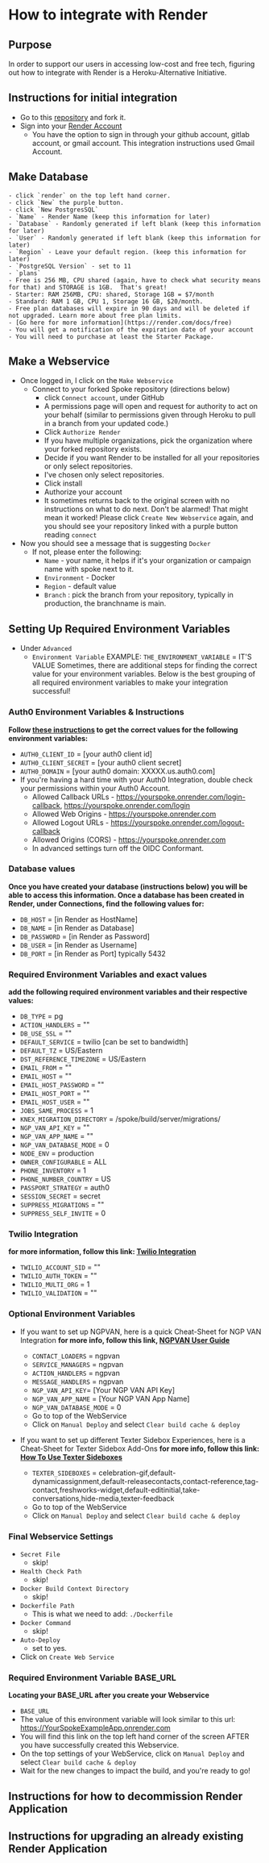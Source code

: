 # How to integrate with Render

## Purpose
In order to support our users in accessing low-cost and free tech, figuring out how to integrate with Render is a Heroku-Alternative Initiative.

## Instructions for initial integration
- Go to this [repository](https://github.com/MoveOnOrg/Spoke) and fork it.
- Sign into your [Render Account](https://render.com/)
    - You have the option to sign in through your github account, gitlab account, or gmail account.  This integration instructions used Gmail Account.

## Make Database
    - click `render` on the top left hand corner.
    - click `New` the purple button.
    - click `New PostgresSQL`
    - `Name` - Render Name (keep this information for later)
    - `Database` - Randomly generated if left blank (keep this information for later)
    - `User` - Randomly generated if left blank (keep this information for later)
    - `Region` - Leave your default region. (keep this information for later)
    - `PostgreSQL Version` - set to 11
    - `plans`
    - Free is 256 MB, CPU shared (again, have to check what security means for that) and STORAGE is 1GB.  That's great!
    - Starter: RAM 256MB, CPU: shared, Storage 1GB = $7/month
    - Standard: RAM 1 GB, CPU 1, Storage 16 GB, $20/month.
    - Free plan databases will expire in 90 days and will be deleted if not upgraded. Learn more about free plan limits.
    - [Go here for more information](https://render.com/docs/free)
    - You will get a notification of the expiration date of your account
    - You will need to purchase at least the Starter Package.

## Make a Webservice
- Once logged in, I click on the `Make Webservice`
  - Connect to your forked Spoke repository (directions below)
    - click `Connect account`, under GitHub
    - A permissions page will open and request for authority to act on your behalf (similar to permissions given through Heroku to pull in a branch from your updated code.)
    - Click `Authorize Render`
    - If you have multiple organizations, pick the organization where your forked repository exists.
    - Decide if you want Render to be installed for all your repositories or only select repositories.
    - I've chosen only select repositories.
    - Click install
    - Authorize your account
    - It sometimes returns back to the original screen with no instructions on what to do next.  Don't be alarmed! That might mean it worked! Please click `Create New Webservice` again, and you should see your repository linked with a purple button reading `connect`
- Now you should see a message that is suggesting `Docker`
  - If not, please enter the following:
    - `Name` - your name, it helps if it's your organization or campaign name with spoke next to it.
    - `Environment` - Docker
    - `Region` - default value
    - `Branch` : pick the branch from your repository, typically in production, the branchname is main.

## Setting Up Required Environment Variables
- Under `Advanced`
  - `Environment Variable`
    EXAMPLE:  `THE_ENVIRONMENT_VARIABLE` = IT'S VALUE
    Sometimes, there are additional steps for finding the correct value for your environment variables.  Below is the best grouping of all required environment variables to make your integration successful!

### Auth0 Environment Variables & Instructions
**Follow [these instructions](https://moveonorg.github.io/Spoke/#/HOWTO_HEROKU_DEPLOY?id=instructions-for-auth0-configuration-variable-setup) to get the correct values for the following environment variables:**
  - `AUTH0_CLIENT_ID` = [your auth0 client id]
  - `AUTH0_CLIENT_SECRET` = [your auth0 client secret]
  - `AUTH0_DOMAIN` = [your auth0 domain: XXXXX.us.auth0.com]
  - If you're having a hard time with your Auth0 Integration, double check your permissions within your Auth0 Account.
    - Allowed Callback URLs - https://yourspoke.onrender.com/login-callback, https://yourspoke.onrender.com/login
    - Allowed Web Origins - https://yourspoke.onrender.com
    - Allowed Logout URLs - https://yourspoke.onrender.com/logout-callback
    - Allowed Origins (CORS) - https://yourspoke.onrender.com
    - In advanced settings turn off the OIDC Conformant.
### Database values
**Once you have created your database (instructions below) you will be able to access this information.  Once a database has been created in Render, under Connections, find the following values for:**
  - `DB_HOST` = [in Render as HostName]
  - `DB_NAME` = [in Render as Database]
  - `DB_PASSWORD` = [in Render as Password]
  - `DB_USER` = [in Render as Username]
  - `DB_PORT` = [in Render as Port] typically 5432

### Required Environment Variables and exact values  
**add the following required environment variables and their respective values:**
  - `DB_TYPE` = pg
  - `ACTION_HANDLERS` = ""
  - `DB_USE_SSL` = ""
  - `DEFAULT_SERVICE` = twilio [can be set to bandwidth]
  - `DEFAULT_TZ` = US/Eastern
  - `DST_REFERENCE_TIMEZONE` = US/Eastern
  - `EMAIL_FROM` = ""
  - `EMAIL_HOST` = ""
  - `EMAIL_HOST_PASSWORD` = ""
  - `EMAIL_HOST_PORT` = ""
  - `EMAIL_HOST_USER` = ""
  - `JOBS_SAME_PROCESS` = 1
  - `KNEX_MIGRATION_DIRECTORY` = /spoke/build/server/migrations/
  - `NGP_VAN_API_KEY` = ""
  - `NGP_VAN_APP_NAME` = ""
  - `NGP_VAN_DATABASE_MODE` = 0
  - `NODE_ENV` = production
  - `OWNER_CONFIGURABLE` = ALL
  - `PHONE_INVENTORY` = 1
  - `PHONE_NUMBER_COUNTRY` = US
  - `PASSPORT_STRATEGY` = auth0
  - `SESSION_SECRET` = secret
  - `SUPPRESS_MIGRATIONS` = ""
  - `SUPPRESS_SELF_INVITE` = 0

### Twilio Integration
__for more information, follow this link: [Twilio Integration](https://moveonorg.github.io/Spoke/#/HOWTO_INTEGRATE_TWILIO?id=twilio-integration)__
  - `TWILIO_ACCOUNT_SID` = ""
  - `TWILIO_AUTH_TOKEN` = ""
  - `TWILIO_MULTI_ORG` = 1
  - `TWILIO_VALIDATION` = ""

### Optional Environment Variables

- If you want to set up NGPVAN, here is a quick Cheat-Sheet for NGP VAN Integration
__for more info, follow this link, [NGPVAN User Guide](https://moveonorg.github.io/Spoke/#/REFERENCE-NGPVAN_user_guide?id=ngpvan-integration-user-guide)__
    - `CONTACT_LOADERS` = ngpvan
    - `SERVICE_MANAGERS` = ngpvan
    - `ACTION_HANDLERS` = ngpvan
    - `MESSAGE_HANDLERS` = ngpvan
    - `NGP_VAN_API_KEY`= [Your NGP VAN API Key]
    - `NGP_VAN_APP_NAME` = [Your NGP VAN App Name]
    - `NGP_VAN_DATABASE_MODE` = 0
    - Go to top of the WebService
    - Click on `Manual Deploy` and select `Clear build cache & deploy`

- If you want to set up different Texter Sidebox Experiences, here is a Cheat-Sheet for Texter Sidebox Add-Ons
__for more info, follow this link: [How To Use Texter Sideboxes](https://moveonorg.github.io/Spoke/#/HOWTO-use-texter-sideboxes)__
    - `TEXTER_SIDEBOXES` = celebration-gif,default-dynamicassignment,default-releasecontacts,contact-reference,tag-contact,freshworks-widget,default-editinitial,take-conversations,hide-media,texter-feedback
    - Go to top of the WebService
    - Click on `Manual Deploy` and select `Clear build cache & deploy`

### Final Webservice Settings
- `Secret File`
  - skip!
- `Health Check Path`
  - skip!
- `Docker Build Context Directory`
  - skip!
- `Dockerfile Path`
  - This is what we need to add: `./Dockerfile`
- `Docker Command`
  - skip!
- `Auto-Deploy`
  - set to yes.
- Click on `Create Web Service`

### Required Environment Variable BASE_URL
**Locating your BASE_URL after you create your Webservice**
- `BASE_URL`
- The value of this environment variable will look similar to this url: https://YourSpokeExampleApp.onrender.com
- You will find this link on the top left hand corner of the screen AFTER you have successfully created this Webservice.
- On the top settings of your WebService, click on `Manual Deploy` and select `Clear build cache & deploy`
- Wait for the new changes to impact the build, and you're ready to go!

## Instructions for how to decommission Render Application

## Instructions for upgrading an already existing Render Application

